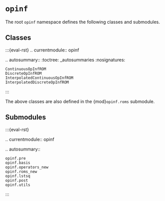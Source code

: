 # `opinf`

The root `opinf` namespace defines the following classes and submodules.

## Classes

:::{eval-rst}
.. currentmodule:: opinf

.. autosummary::
    :toctree: _autosummaries
    :nosignatures:

    ContinuousOpInfROM
    DiscreteOpInfROM
    InterpolatedContinuousOpInfROM
    InterpolatedDiscreteOpInfROM
:::

The above classes are also defined in the {mod}`opinf.roms` submodule.

## Submodules

:::{eval-rst}

.. currentmodule:: opinf

.. autosummary::

    opinf.pre
    opinf.basis
    opinf.operators_new
    opinf.roms_new
    opinf.lstsq
    opinf.post
    opinf.utils
:::
